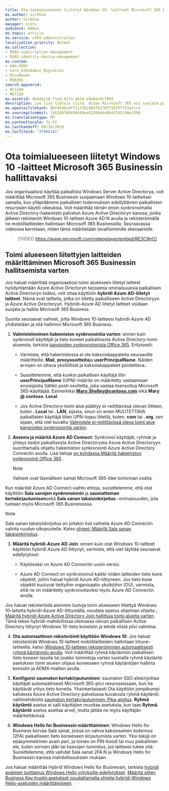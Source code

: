 ```yaml
---
title: Ota toimialueeseen liitetyt Windows 10 -laitteet Microsoft 365 Businessin hallittavaksi
ms.author: sirkkuw
author: Sirkkuw
manager: scotv
audience: Admin
ms.topic: article
ms.service: o365-administration
localization_priority: Normal
ms.collection:
- M365-subscription-management
- M365-identity-device-management
ms.custom:
- Adm_O365
- Core_O365Admin_Migration
- MiniMaven
- MSB365
search.appverid:
- BCS160
- MET150
ms.assetid: 9b4de218-f1ad-41fa-a61b-e9e8ac0cf993
description: Lue lisä tietoja siitä, miten Microsoft 365 voi suojata paikallisia mainoksia, jotka on liitetty Windows 10-laitteisiin.
ms.openlocfilehash: 9bfd540c0ff113762485f62707f1975ff53accc4
ms.sourcegitcommit: 1162d676b036449ea4220de8a6642165190e3398
ms.translationtype: MT
ms.contentlocale: fi-FI
ms.lasthandoff: 09/20/2019
ms.locfileid: "37068101"
---
```

# <a name="enable-domain-joined-windows-10-devices-to-be-managed-by-microsoft-365-business"></a>Ota toimialueeseen liitetyt Windows 10 -laitteet Microsoft 365 Businessin hallittavaksi

Jos organisaatiosi käyttää paikallista Windows Server Active Directorya, voit määrittää Microsoft 365 Businessin suojaamaan Windows 10-laitteitasi samalla, kun ylläpidämme paikallisen todennuksen edellyttävien paikallisten resurssien käyttö oikeuksia. Voit määrittää tämän ensin synkronoimalla Active Directory-hakemisto palvelun Azure Active Directoryn kanssa, jonka jälkeen rekisteröit Windows 10-laitteet Azure AD:N avulla ja rekisteröimällä ne mobiililaitteiden hallintaan Microsoft 365 Businessilla.
Seuraavassa videossa kerrotaan, miten tämä määritetään tavallisimmille skenaariolle.

> [!VIDEO https://www.microsoft.com/videoplayer/embed/RE3C9hO]
  
## <a name="set-up-domain-joined-devices-to-be-managed-by-microsoft-365-business"></a>Toimi alueeseen liitettyjen laitteiden määrittäminen Microsoft 365 Businessin hallitsemista varten

Jos haluat määrittää organisaatiosi toimi alueeseen liitetyt laitteet hyödyntämään Azure Active Directoryn tarjoamia ominaisuuksia paikallisen Active Directoryn lisäksi, voit ottaa käyttöön **hybridi Azure AD-liitetyt laitteet**. Nämä ovat laitteita, jotka on liitetty paikalliseen Active Directoryyn ja Azure Active Directoryyn. Hybridi-Azure AD liitetyt laitteet voidaan suojata ja hallita Microsoft 365 Business. 
  
Suorita seuraavat vaiheet, jotta Windows 10-laitteesi hybridi-Azure AD yhdistetään ja sitä hallinnoi Microsoft 365 Business.
  
1. **Valmisteleminen hakemiston synkronointia varten**: ennen kuin synkronoit käyttäjät ja tieto koneet paikallisesta Active Directory-toimi alueesta, tarkista [kansioiden synkronoinnista Office 365](https://docs.microsoft.com/office365/enterprise/prepare-for-directory-synchronization). Erityisesti:

   - Varmista, että hakemistossa ei ole kaksoiskappaleita seuraaville määritteille: **Mail**, **proxyosoitteita**ja **userPrincipalName**. Näiden arvojen on oltava yksilöllisiä ja kaksoiskappaleet poistettava..
   
   - Suosittelemme, että kunkin paikallisen käyttäjä tilin **userPrincipalName** (UPN)-määrite on määritetty vastaamaan ensisijaista Sähkö posti osoitetta, joka vastaa lisensoitua Microsoft 365-käyttäjää. Esimerkiksi **Mary.Shelley@contoso.com** eikä **Mary @ contoso. Local**
   
   - Jos Active Directory-toimi alue päättyy ei-reitittävissä olevan liitteen, kuten **. Local** tai **. LAN**, sijasta, sinun on ensin MUUTETTAVA paikallisten käyttäjä tilien UPN-loppu liitettä, kuten. **com** tai **. org**, sen sijaan, että olet kuvattu [Valmistele ei-reitittävissä oleva toimi alue kansioiden synkronointia varten](https://docs.microsoft.com/office365/enterprise/prepare-a-non-routable-domain-for-directory-synchronization). 

2. **Asenna ja määritä Azure AD Connect**: Synkronoi käyttäjät, ryhmät ja yhteys tiedot paikallisesta Active Directorysta Azure Active Directoryyn suorittamalla ohjattu hakemiston synkronointi Azure Active Directory Connectin avulla. Lisä tietoja [on kohdassa Määritä hakemiston synkronointi Office 365](https://support.office.com/article/1b3b5318-6977-42ed-b5c7-96fa74b08846) .
    
    > [!NOTE]
    > Vaiheet ovat täsmälleen samat Microsoft 365-liike toiminnan osalta. 
    
Kun määrität Azure AD Connect-vaihto ehtoja, suosittelemme, että otat käyttöön **Sala sanojen synkronoinnin** ja **saumattoman kertakirjautumisen**sekä **Sala sanan takaisinkirjoitus** -ominaisuuden, jota tuetaan myös Microsoft 365 Businessissa.

> [!NOTE]
> Sala sanan takaisinkirjoitus on joitakin lisä vaiheita Azure AD Connectin valinta ruudun ulkopuolella. Katso [ohjeet: Määritä Sala sanan takaisinkirjoitus](https://docs.microsoft.com/azure/active-directory/authentication/howto-sspr-writeback). 
     
3. **Määritä hybridi-Azure AD Join**: ennen kuin otat Windows 10-laitteet käyttöön hybridi Azure AD liittynyt, varmista, että olet täyttää seuraavat edellytykset:

   - Käytössäsi on Azure AD Connectin uusin versio.

   - Azure AD Connect on synkronoinut kaikki niiden laitteiden tieto kone objektit, joihin haluat hybridi Azure AD-liittyneen. Jos tieto kone objektit kuuluvat tiettyihin organisaatio yksiköihin (OU), varmista, että ne on määritetty synkronoitaviksi myös Azure AD Connectin avulla.

Jos haluat rekisteröidä aiemmin luotuja toimi alueeseen liitettyä Windows 10-laitetta hybridi-Azure AD-liittymällä, noudata opetus ohjelman ohjeita [: Määritä hybridi Azure Active Directory Join hallittuja toimi alueita varten](https://docs.microsoft.com/azure/active-directory/devices/hybrid-azuread-join-managed-domains#configure-hybrid-azure-ad-join). Tämä tekee hybridi-mahdollistaa olemassa olevan paikallisen Active Directory liittynyt Windows 10-tieto koneisiin ja tehdä niistä pilvi valmiina.
    
4. **Ota automaattinen rekisteröinti käyttöön Windows 10**: Jos haluat rekisteröidä Windows 10-laitteet mobiililaitteiden hallintaan Intune-laitteella, katso [Windows 10-laitteen rekisteröiminen automaattisesti ryhmä käytännön avulla](https://docs.microsoft.com/windows/client-management/mdm/enroll-a-windows-10-device-automatically-using-group-policy). Voit määrittää ryhmä käytännön paikallisen tieto koneen tasolla tai joukko toimintoja varten luomalla ryhmä käytäntö asetuksen toimi alueen ohjaus koneeseen ryhmä käytäntöjen hallinta konsolin ja ADMX-mallien avulla.

5. **Konfiguroi saumaton kertakirjautuminen**: saumaton SSO allekirjoittaa käyttäjät automaattisesti Microsoft 365-pilvi resursseissaan, kun he käyttävät yritys tieto koneita. Yksinkertaisesti Ota käyttöön jompikumpi kahdesta Azure Active Directory-palvelussa kuvatusta ryhmä käytäntö vaihtoehdoista [saumaton kertakirjautuminen: Pika-aloitus](https://docs.microsoft.com/azure/active-directory/hybrid/how-to-connect-sso-quick-start#step-2-enable-the-feature). **Ryhmä käytäntö** asetus ei salli käyttäjien muuttaa asetuksia, kun taas **Ryhmä käytäntö** asetus asettaa arvot, mutta jättää ne myös käyttäjän määritettävissä.

6. **Windows Hello for Businessin määrittäminen**: Windows Hello for Business korvaa Sala sanat, joissa on vahva kaksiosainen todennus (2FA) paikalliseen tieto koneeseen kirjautumista varten. Yksi tekijä on epäsymmetrinen avain pari, ja toinen on PIN-koodi tai muu paikallinen ele, kuten sormen jälki tai kasvojen tunnistus, jos laitteesi tukee sitä. Suosittelemme, että vaihdat Sala sanat 2FA:N ja Windows Hello for Businessin kanssa mahdollisuuksien mukaan.

Jos haluat määrittää Hybrid Windows Hello for Businessin, tarkista [hybridi avaimen luottamus Windows Hello yrityksille-edellytykset](https://docs.microsoft.com/windows/security/identity-protection/hello-for-business/hello-hybrid-key-trust-prereqs). [Määritä sitten Business Key trustin asetukset noudattamalla ohjeita hybridi-Windows Hello-asetusten määrittämiseen](https://docs.microsoft.com/windows/security/identity-protection/hello-for-business/hello-hybrid-key-whfb-settings). 
